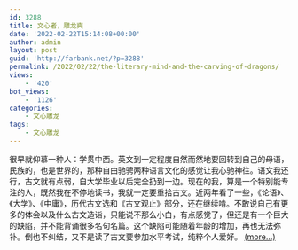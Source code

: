 ```yaml
---
id: 3288
title: 文心者，雕龙奭
date: '2022-02-22T15:14:08+00:00'
author: admin
layout: post
guid: 'http://farbank.net/?p=3288'
permalink: /2022/02/22/the-literary-mind-and-the-carving-of-dragons/
views:
    - '420'
bot_views:
    - '1126'
categories:
    - 文心雕龙
tags:
    - 文心雕龙
---
```


很早就仰慕一种人：学贯中西。英文到一定程度自然而然地要回转到自己的母语，民族的，也是世界的，那种自由驰骋两种语言文化的感觉让我心驰神往。语文我还行，古文就有点弱，自大学毕业以后完全扔到一边。现在的我，算是一个特别能专注的人，既然我在不停地读书，我就一定要重拾古文。近两年看了一些，《论语》、《大学》、《中庸》，历代古文选和《古文观止》部分，还在继续啃。不敢说自己有更多的体会以及什么古文造诣，只能说不那么小白，有点感觉了，但还是有一个巨大的缺陷，并不能背诵很多名句名篇。这个缺陷可能随着年龄的增加，再也无法弥补。倒也不纠结，又不是读了古文要参加水平考试，纯粹个人爱好。 [<span aria-label="Continue reading 文心者，雕龙奭">(more…)</span>](http://farbank.net/2022/02/22/the-literary-mind-and-the-carving-of-dragons/#more-3288)